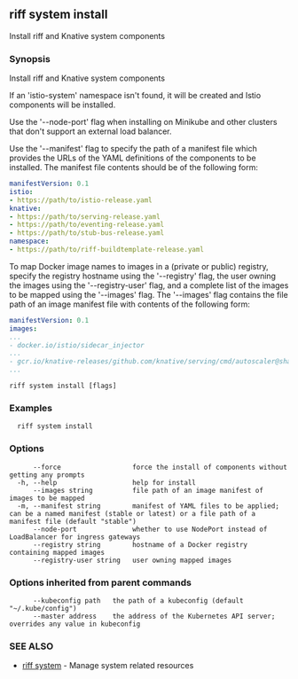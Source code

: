 ## riff system install

Install riff and Knative system components

### Synopsis

Install riff and Knative system components

If an 'istio-system' namespace isn't found, it will be created and Istio components will be installed.

Use the '--node-port' flag when installing on Minikube and other clusters that don't support an external load balancer.

Use the '--manifest' flag to specify the path of a manifest file which provides the URLs of the YAML definitions of the
components to be installed. The manifest file contents should be of the following form:

```yaml
manifestVersion: 0.1
istio:
- https://path/to/istio-release.yaml
knative:
- https://path/to/serving-release.yaml
- https://path/to/eventing-release.yaml
- https://path/to/stub-bus-release.yaml
namespace:
- https://path/to/riff-buildtemplate-release.yaml
```

To map Docker image names to images in a (private or public) registry, specify the registry hostname using the
'--registry' flag, the user owning the images using the '--registry-user' flag, and a complete list of the images to be
mapped using the '--images' flag. The '--images' flag contains the file path of an image manifest file with contents of
the following form:
```yaml
manifestVersion: 0.1
images:
...
- docker.io/istio/sidecar_injector
...
- gcr.io/knative-releases/github.com/knative/serving/cmd/autoscaler@sha256:76222399addc02454db9837ea3ff54bae29849168586051a9d0180daa2c1a805
...
```


```
riff system install [flags]
```

### Examples

```
  riff system install
```

### Options

```
      --force                  force the install of components without getting any prompts
  -h, --help                   help for install
      --images string          file path of an image manifest of images to be mapped
  -m, --manifest string        manifest of YAML files to be applied; can be a named manifest (stable or latest) or a file path of a manifest file (default "stable")
      --node-port              whether to use NodePort instead of LoadBalancer for ingress gateways
      --registry string        hostname of a Docker registry containing mapped images
      --registry-user string   user owning mapped images
```

### Options inherited from parent commands

```
      --kubeconfig path   the path of a kubeconfig (default "~/.kube/config")
      --master address    the address of the Kubernetes API server; overrides any value in kubeconfig
```

### SEE ALSO

* [riff system](riff_system.md)	 - Manage system related resources

